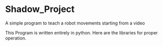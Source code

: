 # Shadow_Project
A simple program  to teach a robot  movements  starting from a video

This Program is written entirely in python.
Here are the <a name="libraries" link="www.google.it">libraries</a> for proper operation.
